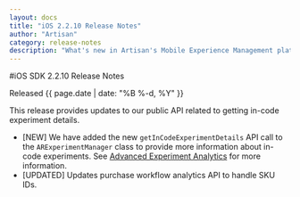```yaml
---
layout: docs
title: "iOS 2.2.10 Release Notes"
author: "Artisan"
category: release-notes
description: "What's new in Artisan's Mobile Experience Management platform."
---
```

#iOS SDK 2.2.10 Release Notes

Released {{ page.date | date: "%B %-d, %Y" }}

This release provides updates to our public API related to getting in-code experiment details.

* [NEW] We have added the new `getInCodeExperimentDetails` API call to the `ARExperimentManager` class to provide more information about in-code experiments. See <a href="/dev/ios/incode-experiments/#advanced">Advanced Experiment Analytics</a> for more information.
* [UPDATED] Updates purchase workflow analytics API to handle SKU IDs.
